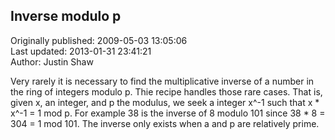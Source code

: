 ## Inverse modulo p  
Originally published: 2009-05-03 13:05:06  
Last updated: 2013-01-31 23:41:21  
Author: Justin Shaw  
  
Very rarely it is necessary to find the multiplicative inverse of a number in the ring of integers modulo p.  Thie recipe handles those rare cases.  That is, given x, an integer, and p the modulus, we seek a integer x^-1 such that x * x^-1 = 1 mod p.  For example 38 is the inverse of 8 modulo 101 since 38 * 8 = 304 = 1 mod 101.  The inverse only exists when a and p are relatively prime.